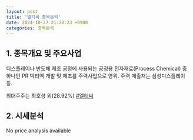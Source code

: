 ```yaml
---
layout: post
title: '엘티씨 종목분석'
date: 2024-10-27 21:20:23 +0900
categories: 종목분석
---
```


## 1. 종목개요 및 주요사업

디스플레이나 반도체 제조 공정에 사용되는 공정용 전자재료(Process Chemical) 중 하나인 PR 박리액 개발 및 제조를 주력사업으로 영위. 주력 매출처는 삼성디스플레이 등.

최대주주는 최호성 외(28.92%)
[#엘티씨](#)

## 2. 시세분석

No price analysis available
